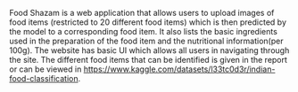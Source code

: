 Food Shazam is a web application that allows users to upload images of food items (restricted to 20 different food items) which is then predicted by the model to a corresponding food item. It also lists the basic ingredients used in the preparation of the food item and the nutritional information(per 100g). 
The website has basic UI which allows all users in navigating through the site.
The different food items that can be identified is given in the report or can be viewed in https://www.kaggle.com/datasets/l33tc0d3r/indian-food-classification.